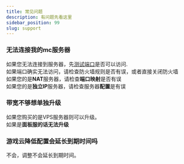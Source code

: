 ```yaml
---
title: 常见问题
description: 有问题先看这里
sidebar_position: 99
slug: support
---
```




### 无法连接我的mc服务器

如果您无法连接到服务器，先[测试端口](https://www.itdog.cn/batch_tcping/)是否可以访问.<br/>
如果端口确实无法访问，请检查防火墙规则是否有误，或者直接关闭防火墙<br/>
如果您的是**NAT**服务器，请检查**端口映射**是否有误<br/>
如果您的是**独立IP**服务器，请检查服务器**配置**是有误<br/>


### 带宽不够想单独升级
如果您购买的是VPS服务器则可以升级。<br/>
如果是**面板服的话无法升级**


### 游戏云降低配置会延长到期时间吗
不会，调整不会延长到期时间。

